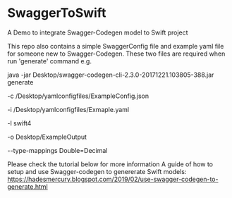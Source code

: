 # SwaggerToSwift
A Demo to integrate Swagger-Codegen model to Swift project

This repo also contains a simple SwaggerConfig file and example yaml file for someone new to Swagger-Codegen. These two files are required when run 'generate' command e.g.
 

 
java -jar Desktop/swagger-codegen-cli-2.3.0-20171221.103805-388.jar generate 
     
  -c /Desktop/yamlconfigfiles/ExampleConfig.json 
     
  -i /Desktop/yamlconfigfiles/Exmaple.yaml 
     
  -l swift4 
     
  -o Desktop/ExampleOutput 
     
  --type-mappings Double=Decimal
 
 
  
 
Please check the tutorial below for more information
A guide of how to setup and use Swagger-codegen to genererate Swift models:
https://hadesmercury.blogspot.com/2019/02/use-swagger-codegen-to-generate.html


